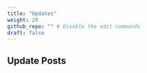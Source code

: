 ```yaml
---
title: "Updates"
weight: 20
github_repo: "" # Disable the edit commands
draft: false
---
```

## Update Posts
